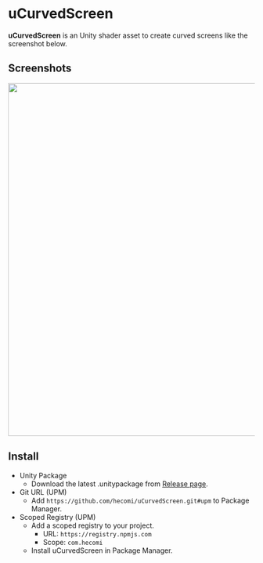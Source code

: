 uCurvedScreen
=============

**uCurvedScreen** is an Unity shader asset to create curved screens like the screenshot below.

Screenshots
------------
<img src="https://raw.githubusercontent.com/wiki/hecomi/uCurvedScreen/image.gif" width="720" /><br />


Install
-------

- Unity Package
  - Download the latest .unitypackage from [Release page](https://github.com/hecomi/uCurvedScreen/releases).
- Git URL (UPM)
  - Add `https://github.com/hecomi/uCurvedScreen.git#upm` to Package Manager.
- Scoped Registry (UPM)
  - Add a scoped registry to your project.
    - URL: `https://registry.npmjs.com`
    - Scope: `com.hecomi`
  - Install uCurvedScreen in Package Manager.
